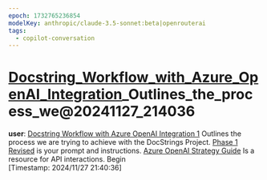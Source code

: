 ```yaml
---
epoch: 1732765236854
modelKey: anthropic/claude-3.5-sonnet:beta|openrouterai
tags:
  - copilot-conversation
---
```


# [Docstring_Workflow_with_Azure_OpenAI_Integration](Docstring_Workflow_with_Azure_OpenAI_Integration.md)_Outlines_the_process_we@20241127_214036

**user**: [Docstring Workflow with Azure OpenAI Integration 1](Docstring%20Workflow%20with%20Azure%20OpenAI%20Integration%201.md) Outlines the process we are trying to achieve with the DocStrings Project. [Phase 1 Revised](./Phase%201%20Revised.md) is your prompt and instructions. [Azure OpenAI Strategy Guide](./Azure%20OpenAI%20Strategy%20Guide.md) Is a resource for API interactions. Begin  
[Timestamp: 2024/11/27 21:40:36]

